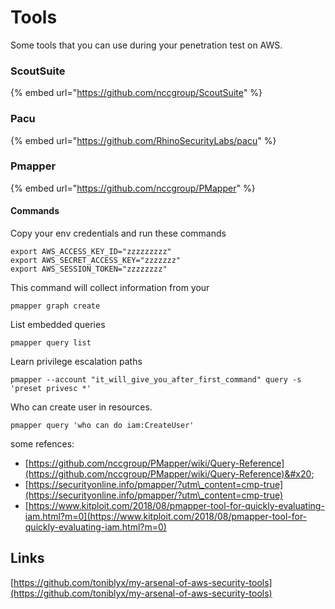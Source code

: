 # Tools

Some tools that you can use during your penetration test on AWS.&#x20;

### ScoutSuite

{% embed url="https://github.com/nccgroup/ScoutSuite" %}

### Pacu

{% embed url="https://github.com/RhinoSecurityLabs/pacu" %}

### Pmapper

{% embed url="https://github.com/nccgroup/PMapper" %}

#### Commands

Copy your env credentials and run these commands

```
export AWS_ACCESS_KEY_ID="zzzzzzzzz"
export AWS_SECRET_ACCESS_KEY="zzzzzzz"
export AWS_SESSION_TOKEN="zzzzzzzz"
```



This command will collect information from your&#x20;

```
pmapper graph create
```

List embedded queries

```
pmapper query list
```

Learn privilege escalation paths

```
pmapper --account "it_will_give_you_after_first_command" query -s 'preset privesc *'
```

Who can create user in resources.&#x20;

```
pmapper query 'who can do iam:CreateUser'
```

some refences:

* [https://github.com/nccgroup/PMapper/wiki/Query-Reference](https://github.com/nccgroup/PMapper/wiki/Query-Reference)&#x20;
* [https://securityonline.info/pmapper/?utm\_content=cmp-true](https://securityonline.info/pmapper/?utm\_content=cmp-true)
* [https://www.kitploit.com/2018/08/pmapper-tool-for-quickly-evaluating-iam.html?m=0](https://www.kitploit.com/2018/08/pmapper-tool-for-quickly-evaluating-iam.html?m=0)

## Links

[https://github.com/toniblyx/my-arsenal-of-aws-security-tools](https://github.com/toniblyx/my-arsenal-of-aws-security-tools)
